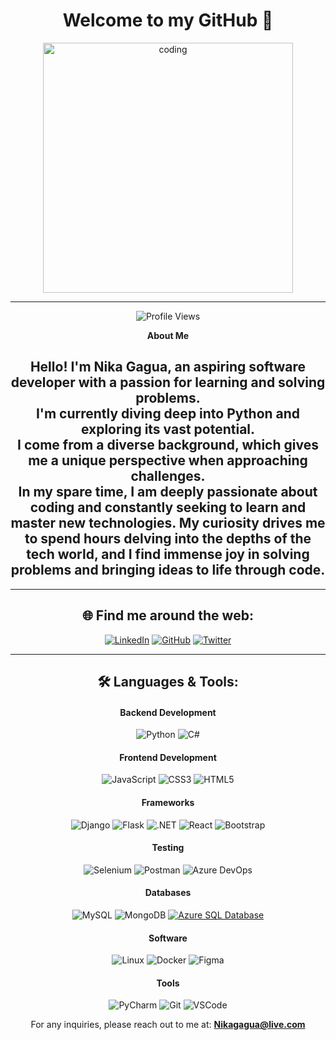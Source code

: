 <div align="center">
<h1>Welcome to my GitHub 👋</h1>
<img align="center" alt="coding" width="400" src="https://cdn.dribbble.com/users/1162077/screenshots/3848914/programmer.gif">
</div>

---

<div align="center">
  
![Profile Views](https://komarev.com/ghpvc/?username=nikagagua&label=Profile%20views&color=0e75b6&style=flat)
  
**About Me**

Hello! I'm **Nika Gagua**, an aspiring software developer with a passion for learning and solving problems. <br>
I'm currently diving deep into **Python** and exploring its vast potential. <br>
I come from a diverse background, which gives me a unique perspective when approaching challenges. <br>
In my spare time, I am deeply passionate about coding and constantly seeking to learn and master new technologies. My curiosity drives me to spend hours delving into the depths of the tech world, and I find immense joy in solving problems and bringing ideas to life through code.
---

</div>

---

<h2 align="center">🌐 Find me around the web:</h2>
<div align="center">

[![LinkedIn](https://img.shields.io/badge/LinkedIn-blue?style=flat-square&logo=linkedin&labelColor=blue)](https://linkedin.com/in/nikagagua)
[![GitHub](https://img.shields.io/badge/GitHub-black?style=flat-square&logo=github)](https://github.com/Nikagagua)
[![Twitter](https://img.shields.io/badge/Twitter-blue?style=flat-square&logo=twitter&labelColor=blue)](https://twitter.com/nicknet1c)

</div>

---

<h2 align="center">🛠️ Languages & Tools:</h2>

<h4 align="center">Backend Development</h4>
<div align="center">

![Python](https://img.shields.io/badge/-Python-black?style=flat-square&logo=python)
![C#](https://img.shields.io/badge/-C%23-green?style=flat-square&logo=csharp)

</div>

<h4 align="center">Frontend Development</h4>
<div align="center">

![JavaScript](https://img.shields.io/badge/-JavaScript-black?style=flat-square&logo=javascript)
![CSS3](https://img.shields.io/badge/-CSS3-blue?style=flat-square&logo=css3)
![HTML5](https://img.shields.io/badge/-HTML5-red?style=flat-square&logo=html5)

</div>


<h4 align="center">Frameworks</h4>
<div align="center">

![Django](https://img.shields.io/badge/-Django-darkgreen?style=flat-square&logo=django)
![Flask](https://img.shields.io/badge/-Flask-black?style=flat-square&logo=flask)
![.NET](https://img.shields.io/badge/-.NET-blueviolet?style=flat-square&logo=.net)
![React](https://img.shields.io/badge/-React-black?style=flat-square&logo=react)
![Bootstrap](https://img.shields.io/badge/-Bootstrap-purple?style=flat-square&logo=bootstrap)
  
</div>

<h4 align="center">Testing</h4>
<div align="center">

![Selenium](https://img.shields.io/badge/-Selenium-darkgreen?style=flat-square&logo=selenium)
![Postman](https://img.shields.io/badge/-Postman-orange?style=flat-square&logo=postman)
![Azure DevOps](https://img.shields.io/badge/-AzureDevOps-0078D7?style=flat-square&logo=azure-devops)

</div>

<h4 align="center">Databases</h4>
<div align="center">

![MySQL](https://img.shields.io/badge/-MySQL-blue?style=flat-square&logo=mysql)
![MongoDB](https://img.shields.io/badge/-MongoDB-green?style=flat-square&logo=mongodb)
[![Azure SQL Database](https://img.shields.io/badge/-Azure%20SQL%20Database-blue?style=flat-square&logo=microsoft-azure)](https://azure.microsoft.com/services/sql-database/)



<h4 align="center">Software</h4>
<div align="center">

![Linux](https://img.shields.io/badge/-Linux-black?style=flat-square&logo=linux)
![Docker](https://img.shields.io/badge/-Docker-blue?style=flat-square&logo=docker)
![Figma](https://img.shields.io/badge/-Figma-orange?style=flat-square&logo=figma)

</div>

<h4 align="center">Tools</h4>
<div align="center">

![PyCharm](https://img.shields.io/badge/-PyCharm-black?style=flat-square&logo=pycharm)
![Git](https://img.shields.io/badge/-Git-black?style=flat-square&logo=git)
![VSCode](https://img.shields.io/badge/-VSCode-blue?style=flat-square&logo=visual-studio-code)

</div>

<div align="center">
  
For any inquiries, please reach out to me at: **Nikagagua@live.com**

</div>

